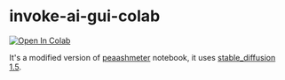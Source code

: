 # invoke-ai-gui-colab

[![Open In Colab](https://colab.research.google.com/assets/colab-badge.svg)](https://colab.research.google.com/github/krisztianpinter/invoke-ai-gui-colab/blob/main/invoke_ai_gui_colab.ipynb) 

It's a modified version of [peaashmeter](https://github.com/peaashmeter/invoke-ai-gui-colab) notebook, it uses [stable_diffusion 1.5](https://huggingface.co/runwayml/stable-diffusion-v1-5). 